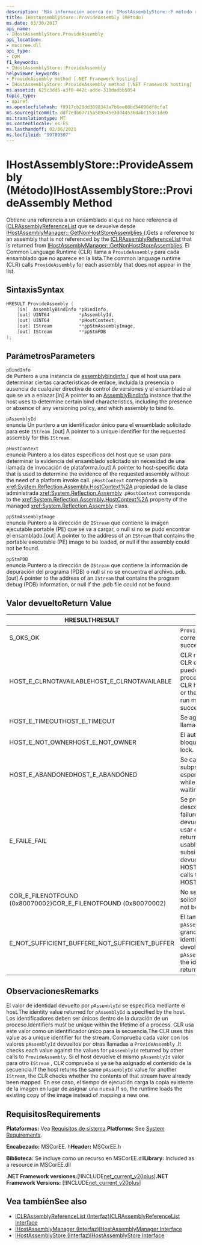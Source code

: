 ```yaml
---
description: 'Más información acerca de: IHostAssemblyStore::P método rovideAssembly'
title: IHostAssemblyStore::ProvideAssembly (Método)
ms.date: 03/30/2017
api_name:
- IHostAssemblyStore.ProvideAssembly
api_location:
- mscoree.dll
api_type:
- COM
f1_keywords:
- IHostAssemblyStore::ProvideAssembly
helpviewer_keywords:
- ProvideAssembly method [.NET Framework hosting]
- IHostAssemblyStore::ProvideAssembly method [.NET Framework hosting]
ms.assetid: 625c3dd5-a3f0-442c-adde-310dadbb5054
topic_type:
- apiref
ms.openlocfilehash: f8917cb28dd3898343a7b6ee08bd54096df8cfa7
ms.sourcegitcommit: ddf7edb67715a5b9a45e3dd44536dabc153c1de0
ms.translationtype: MT
ms.contentlocale: es-ES
ms.lasthandoff: 02/06/2021
ms.locfileid: "99789507"
---
```

# <a name="ihostassemblystoreprovideassembly-method"></a><span data-ttu-id="9a731-103">IHostAssemblyStore::ProvideAssembly (Método)</span><span class="sxs-lookup"><span data-stu-id="9a731-103">IHostAssemblyStore::ProvideAssembly Method</span></span>

<span data-ttu-id="9a731-104">Obtiene una referencia a un ensamblado al que no hace referencia el [ICLRAssemblyReferenceList](iclrassemblyreferencelist-interface.md) que se devuelve desde [IHostAssemblyManager:: GetNonHostStoreAssemblies (](ihostassemblymanager-getnonhoststoreassemblies-method.md).</span><span class="sxs-lookup"><span data-stu-id="9a731-104">Gets a reference to an assembly that is not referenced by the [ICLRAssemblyReferenceList](iclrassemblyreferencelist-interface.md) that is returned from [IHostAssemblyManager::GetNonHostStoreAssemblies](ihostassemblymanager-getnonhoststoreassemblies-method.md).</span></span> <span data-ttu-id="9a731-105">El Common Language Runtime (CLR) llama a `ProvideAssembly` para cada ensamblado que no aparece en la lista.</span><span class="sxs-lookup"><span data-stu-id="9a731-105">The common language runtime (CLR) calls `ProvideAssembly` for each assembly that does not appear in the list.</span></span>  
  
## <a name="syntax"></a><span data-ttu-id="9a731-106">Sintaxis</span><span class="sxs-lookup"><span data-stu-id="9a731-106">Syntax</span></span>  
  
```cpp  
HRESULT ProvideAssembly (  
    [in]  AssemblyBindInfo *pBindInfo,  
    [out] UINT64           *pAssemblyId,  
    [out] UINT64           *pHostContext,  
    [out] IStream          **ppStmAssemblyImage,  
    [out] IStream          **ppStmPDB  
);  
```  
  
## <a name="parameters"></a><span data-ttu-id="9a731-107">Parámetros</span><span class="sxs-lookup"><span data-stu-id="9a731-107">Parameters</span></span>  

 `pBindInfo`  
 <span data-ttu-id="9a731-108">de Puntero a una instancia de [assemblybindinfo (](assemblybindinfo-structure.md) que el host usa para determinar ciertas características de enlace, incluida la presencia o ausencia de cualquier directiva de control de versiones y el ensamblado al que se va a enlazar.</span><span class="sxs-lookup"><span data-stu-id="9a731-108">[in] A pointer to an [AssemblyBindInfo](assemblybindinfo-structure.md) instance that the host uses to determine certain bind characteristics, including the presence or absence of any versioning policy, and which assembly to bind to.</span></span>  
  
 `pAssemblyId`  
 <span data-ttu-id="9a731-109">enuncia Un puntero a un identificador único para el ensamblado solicitado para este `IStream` .</span><span class="sxs-lookup"><span data-stu-id="9a731-109">[out] A pointer to a unique identifier for the requested assembly for this `IStream`.</span></span>  
  
 `pHostContext`  
 <span data-ttu-id="9a731-110">enuncia Puntero a los datos específicos del host que se usan para determinar la evidencia del ensamblado solicitado sin necesidad de una llamada de invocación de plataforma.</span><span class="sxs-lookup"><span data-stu-id="9a731-110">[out] A pointer to host-specific data that is used to determine the evidence of the requested assembly without the need of a platform invoke call.</span></span> <span data-ttu-id="9a731-111">`pHostContext` corresponde a la <xref:System.Reflection.Assembly.HostContext%2A> propiedad de la clase administrada <xref:System.Reflection.Assembly> .</span><span class="sxs-lookup"><span data-stu-id="9a731-111">`pHostContext` corresponds to the <xref:System.Reflection.Assembly.HostContext%2A> property of the managed <xref:System.Reflection.Assembly> class.</span></span>  
  
 `ppStmAssemblyImage`  
 <span data-ttu-id="9a731-112">enuncia Puntero a la dirección de `IStream` que contiene la imagen ejecutable portable (PE) que se va a cargar, o null si no se pudo encontrar el ensamblado.</span><span class="sxs-lookup"><span data-stu-id="9a731-112">[out] A pointer to the address of an `IStream` that contains the portable executable (PE) image to be loaded, or null if the assembly could not be found.</span></span>  
  
 `ppStmPDB`  
 <span data-ttu-id="9a731-113">enuncia Puntero a la dirección de `IStream` que contiene la información de depuración del programa (PDB) o null si no se encuentra el archivo. pdb.</span><span class="sxs-lookup"><span data-stu-id="9a731-113">[out] A pointer to the address of an `IStream` that contains the program debug (PDB) information, or null if the .pdb file could not be found.</span></span>  
  
## <a name="return-value"></a><span data-ttu-id="9a731-114">Valor devuelto</span><span class="sxs-lookup"><span data-stu-id="9a731-114">Return Value</span></span>  
  
|<span data-ttu-id="9a731-115">HRESULT</span><span class="sxs-lookup"><span data-stu-id="9a731-115">HRESULT</span></span>|<span data-ttu-id="9a731-116">Descripción</span><span class="sxs-lookup"><span data-stu-id="9a731-116">Description</span></span>|  
|-------------|-----------------|  
|<span data-ttu-id="9a731-117">S_OK</span><span class="sxs-lookup"><span data-stu-id="9a731-117">S_OK</span></span>|<span data-ttu-id="9a731-118">`ProvideAssembly` se devolvió correctamente.</span><span class="sxs-lookup"><span data-stu-id="9a731-118">`ProvideAssembly` returned successfully.</span></span>|  
|<span data-ttu-id="9a731-119">HOST_E_CLRNOTAVAILABLE</span><span class="sxs-lookup"><span data-stu-id="9a731-119">HOST_E_CLRNOTAVAILABLE</span></span>|<span data-ttu-id="9a731-120">CLR no se ha cargado en un proceso o CLR está en un estado en el que no puede ejecutar código administrado ni procesar la llamada correctamente.</span><span class="sxs-lookup"><span data-stu-id="9a731-120">The CLR has not been loaded into a process, or the CLR is in a state in which it cannot run managed code or process the call successfully.</span></span>|  
|<span data-ttu-id="9a731-121">HOST_E_TIMEOUT</span><span class="sxs-lookup"><span data-stu-id="9a731-121">HOST_E_TIMEOUT</span></span>|<span data-ttu-id="9a731-122">Se agotó el tiempo de espera de la llamada.</span><span class="sxs-lookup"><span data-stu-id="9a731-122">The call timed out.</span></span>|  
|<span data-ttu-id="9a731-123">HOST_E_NOT_OWNER</span><span class="sxs-lookup"><span data-stu-id="9a731-123">HOST_E_NOT_OWNER</span></span>|<span data-ttu-id="9a731-124">El autor de la llamada no posee el bloqueo.</span><span class="sxs-lookup"><span data-stu-id="9a731-124">The caller does not own the lock.</span></span>|  
|<span data-ttu-id="9a731-125">HOST_E_ABANDONED</span><span class="sxs-lookup"><span data-stu-id="9a731-125">HOST_E_ABANDONED</span></span>|<span data-ttu-id="9a731-126">Se canceló un evento mientras un subproceso o fibra bloqueados estaba esperando en él.</span><span class="sxs-lookup"><span data-stu-id="9a731-126">An event was canceled while a blocked thread or fiber was waiting on it.</span></span>|  
|<span data-ttu-id="9a731-127">E_FAIL</span><span class="sxs-lookup"><span data-stu-id="9a731-127">E_FAIL</span></span>|<span data-ttu-id="9a731-128">Se produjo un error grave desconocido.</span><span class="sxs-lookup"><span data-stu-id="9a731-128">An unknown catastrophic failure occurred.</span></span> <span data-ttu-id="9a731-129">Cuando un método devuelve E_FAIL, CLR ya no se puede usar en el proceso.</span><span class="sxs-lookup"><span data-stu-id="9a731-129">When a method returns E_FAIL, the CLR is no longer usable within the process.</span></span> <span data-ttu-id="9a731-130">Las llamadas subsiguientes a métodos de hospedaje devuelven HOST_E_CLRNOTAVAILABLE.</span><span class="sxs-lookup"><span data-stu-id="9a731-130">Subsequent calls to hosting methods return HOST_E_CLRNOTAVAILABLE.</span></span>|  
|<span data-ttu-id="9a731-131">COR_E_FILENOTFOUND (0x80070002)</span><span class="sxs-lookup"><span data-stu-id="9a731-131">COR_E_FILENOTFOUND (0x80070002)</span></span>|<span data-ttu-id="9a731-132">No se pudo encontrar el ensamblado solicitado.</span><span class="sxs-lookup"><span data-stu-id="9a731-132">The requested assembly could not be located.</span></span>|  
|<span data-ttu-id="9a731-133">E_NOT_SUFFICIENT_BUFFER</span><span class="sxs-lookup"><span data-stu-id="9a731-133">E_NOT_SUFFICIENT_BUFFER</span></span>|<span data-ttu-id="9a731-134">El tamaño de búfer especificado por `pAssemblyId` no es lo suficientemente grande como para contener el identificador que el host desea devolver.</span><span class="sxs-lookup"><span data-stu-id="9a731-134">The buffer size specified by `pAssemblyId` is not large enough to hold the identifier that the host wants to return.</span></span>|  
  
## <a name="remarks"></a><span data-ttu-id="9a731-135">Observaciones</span><span class="sxs-lookup"><span data-stu-id="9a731-135">Remarks</span></span>  

 <span data-ttu-id="9a731-136">El valor de identidad devuelto por `pAssemblyId` se especifica mediante el host.</span><span class="sxs-lookup"><span data-stu-id="9a731-136">The identity value returned for `pAssemblyId` is specified by the host.</span></span> <span data-ttu-id="9a731-137">Los identificadores deben ser únicos dentro de la duración de un proceso.</span><span class="sxs-lookup"><span data-stu-id="9a731-137">Identifiers must be unique within the lifetime of a process.</span></span> <span data-ttu-id="9a731-138">CLR usa este valor como un identificador único para la secuencia.</span><span class="sxs-lookup"><span data-stu-id="9a731-138">The CLR uses this value as a unique identifier for the stream.</span></span> <span data-ttu-id="9a731-139">Comprueba cada valor con los valores `pAssemblyId` devueltos por otras llamadas a `ProvideAssembly` .</span><span class="sxs-lookup"><span data-stu-id="9a731-139">It checks each value against the values for `pAssemblyId` returned by other calls to `ProvideAssembly`.</span></span> <span data-ttu-id="9a731-140">Si el host devuelve el mismo `pAssemblyId` valor para otro `IStream` , CLR comprueba si ya se ha asignado el contenido de la secuencia.</span><span class="sxs-lookup"><span data-stu-id="9a731-140">If the host returns the same `pAssemblyId` value for another `IStream`, the CLR checks whether the contents of that stream have already been mapped.</span></span> <span data-ttu-id="9a731-141">En ese caso, el tiempo de ejecución carga la copia existente de la imagen en lugar de asignar una nueva.</span><span class="sxs-lookup"><span data-stu-id="9a731-141">If so, the runtime loads the existing copy of the image instead of mapping a new one.</span></span>  
  
## <a name="requirements"></a><span data-ttu-id="9a731-142">Requisitos</span><span class="sxs-lookup"><span data-stu-id="9a731-142">Requirements</span></span>  

 <span data-ttu-id="9a731-143">**Plataformas:** Vea [Requisitos de sistema](../../get-started/system-requirements.md).</span><span class="sxs-lookup"><span data-stu-id="9a731-143">**Platforms:** See [System Requirements](../../get-started/system-requirements.md).</span></span>  
  
 <span data-ttu-id="9a731-144">**Encabezado:** MSCorEE. h</span><span class="sxs-lookup"><span data-stu-id="9a731-144">**Header:** MSCorEE.h</span></span>  
  
 <span data-ttu-id="9a731-145">**Biblioteca:** Se incluye como un recurso en MSCorEE.dll</span><span class="sxs-lookup"><span data-stu-id="9a731-145">**Library:** Included as a resource in MSCorEE.dll</span></span>  
  
 <span data-ttu-id="9a731-146">**.NET Framework versiones:**[!INCLUDE[net_current_v20plus](../../../../includes/net-current-v20plus-md.md)]</span><span class="sxs-lookup"><span data-stu-id="9a731-146">**.NET Framework Versions:** [!INCLUDE[net_current_v20plus](../../../../includes/net-current-v20plus-md.md)]</span></span>  
  
## <a name="see-also"></a><span data-ttu-id="9a731-147">Vea también</span><span class="sxs-lookup"><span data-stu-id="9a731-147">See also</span></span>

- [<span data-ttu-id="9a731-148">ICLRAssemblyReferenceList (Interfaz)</span><span class="sxs-lookup"><span data-stu-id="9a731-148">ICLRAssemblyReferenceList Interface</span></span>](iclrassemblyreferencelist-interface.md)
- [<span data-ttu-id="9a731-149">IHostAssemblyManager (Interfaz)</span><span class="sxs-lookup"><span data-stu-id="9a731-149">IHostAssemblyManager Interface</span></span>](ihostassemblymanager-interface.md)
- [<span data-ttu-id="9a731-150">IHostAssemblyStore (Interfaz)</span><span class="sxs-lookup"><span data-stu-id="9a731-150">IHostAssemblyStore Interface</span></span>](ihostassemblystore-interface.md)
